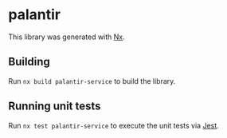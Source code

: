 # palantir

This library was generated with [Nx](https://nx.dev).

## Building

Run `nx build palantir-service` to build the library.

## Running unit tests

Run `nx test palantir-service` to execute the unit tests via [Jest](https://jestjs.io).
